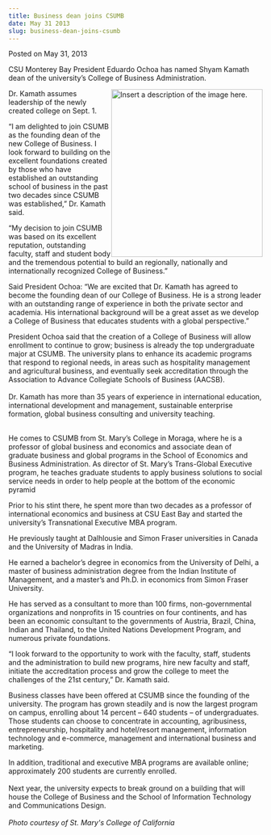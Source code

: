 ```yaml
---
title: Business dean joins CSUMB
date: May 31 2013
slug: business-dean-joins-csumb
---
```


 



<span class="date">Posted on May 31, 2013    </span>
<p>CSU Monterey Bay President Eduardo Ochoa has named Shyam Kamath
dean of the university&#x2019;s College of Business Administration.</p>
<p><img alt="Insert a description of the image here." src="https://news.csumb.edu/sites/default/files/65/attachments/news/images/shyam_kamath_mugshot.jpg" style="float:right; width:300px; height:332px">Dr. Kamath assumes
leadership of the newly created college on Sept. 1.</img></p>
<p>&#x201C;I am delighted to join CSUMB as the founding dean of the new
College of Business. I look forward to building on the excellent
foundations created by those who have established an outstanding
school of business in the past two decades since CSUMB was
established,&#x201D; Dr. Kamath said.</p>
<p>&#x201C;My decision to join CSUMB was based on its excellent
reputation, outstanding faculty, staff and student body and the
tremendous potential to build an regionally, nationally and
internationally recognized College of Business.&#x201D;</p>
<p>Said President Ochoa: &#x201C;We are excited that Dr. Kamath has agreed
to become the founding dean of our College of Business. He is a
strong leader with an outstanding range of experience in both the
private sector and academia. His international background will be a
great asset as we develop a College of Business that educates
students with a global perspective.&#x201D;</p>
<p>President Ochoa said that the creation of a College of Business
will allow enrollment to continue to grow; business is already the
top undergraduate major at CSUMB. The university plans to enhance
its academic programs that respond to regional needs, in areas such
as hospitality management and agricultural business, and eventually
seek accreditation through the Association to Advance Collegiate
Schools of Business (AACSB).<br>
<br>
Dr. Kamath has more than 35 years of experience in international
education, international development and management, sustainable
enterprise formation, global business consulting and university
teaching.</br></br></p>
<p>He comes to CSUMB from St. Mary&#x2019;s College in Moraga, where he is
a professor of global business and economics and associate dean of
graduate business and global programs in the School of Economics
and Business Administration. As director of St. Mary&#x2019;s Trans-Global
Executive program, he teaches graduate students to apply business
solutions to social service needs in order to help people at the
bottom of the economic pyramid</p>
<p>Prior to his stint there, he spent more than two decades as a
professor of international economics and business at CSU East Bay
and started the university&#x2019;s Transnational Executive MBA
program.</p>
<p>He previously taught at Dalhlousie and Simon Fraser universities
in Canada and the University of Madras in India.</p>
<p>He earned a bachelor&#x2019;s degree in economics from the University
of Delhi, a master of business administration degree from the
Indian Institute of Management, and a master&#x2019;s and Ph.D. in
economics from Simon Fraser University.</p>
<p>He has served as a consultant to more than 100 firms,
non-governmental organizations and nonprofits in 15 countries on
four continents, and has been an economic consultant to the
governments of Austria, Brazil, China, Indian and Thailand, to the
United Nations Development Program, and numerous private
foundations.</p>
<p>&#x201C;I look forward to the opportunity to work with the faculty,
staff, students and the administration to build new programs, hire
new faculty and staff, initiate the accreditation process and grow
the college to meet the challenges of the 21st century,&#x201D; Dr. Kamath
said.</p>
<p>Business classes have been offered at CSUMB since the founding
of the university. The program has grown steadily and is now the
largest program on campus, enrolling about 14 percent &#x2013; 640
students &#x2013; of undergraduates. Those students can choose to
concentrate in accounting, agribusiness, entrepreneurship,
hospitality and hotel/resort management, information technology and
e-commerce, management and international business and
marketing.</p>
<p>In addition, traditional and executive MBA programs are
available online; approximately 200 students are currently
enrolled.<br>
<br>
Next year, the university expects to break ground on a building
that will house the College of Business and the School of
Information Technology and Communications Design.<br>
<br>
<em>Photo courtesy of St. Mary&apos;s College of California</em></br></br></br></br></p>
<p class="small">&#xA0;</p>
<p>&#xA0;</p>
<p><br>
&#xA0;</br></p>





```
